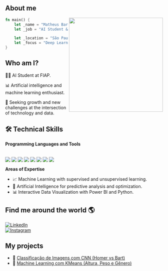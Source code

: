 ## About me

<img align="right" width="300" src="https://media.tenor.com/pT_eK7L76OEAAAAC/coding-computer-coding.gif" />

```rust
fn main() {
    let _name = "Matheus Barbosa";
    let _job = "AI Student & Developer in training";

    let _location = "São Paulo, Brazil";
    let _focus = "Deep Learning, Python, and AI projects";
}

```
## Who am I?

👨‍💻  AI Student at FIAP.  

📊  Artificial intelligence and machine learning enthusiast. 

🚀  Seeking growth and new challenges at the intersection of technology and data.


## 🛠️ Technical Skills  

**Programming Languages and Tools**  
<div style="display: inline_block"><br>
  <img align="center" src="https://img.shields.io/badge/Python-3776AB?style=for-the-badge&logo=python&logoColor=white">
  <img align="center" src="https://img.shields.io/badge/R-276DC3?style=for-the-badge&logo=r&logoColor=white">
  <img align="center" src="https://img.shields.io/badge/SQL-4479A1?style=for-the-badge&logo=postgresql&logoColor=white">
  <img align="center" src="https://img.shields.io/badge/SAS-FF6719?style=for-the-badge&logo=sas&logoColor=white">
  <img align="center" src="https://img.shields.io/badge/Power%20BI-F2C811?style=for-the-badge&logo=powerbi&logoColor=black">
  <img align="center" src="https://img.shields.io/badge/Scikit--Learn-F7931E?style=for-the-badge&logo=scikit-learn&logoColor=white">
  <img align="center" src="https://img.shields.io/badge/Matplotlib-11557C?style=for-the-badge&logo=plotly&logoColor=white">
  <img align="center" src="https://img.shields.io/badge/Pandas-150458?style=for-the-badge&logo=pandas&logoColor=white">
</div>

**Areas of Expertise**  
- 📈 Machine Learning with supervised and unsupervised learning.  
- 🧠 Artificial Intelligence for predictive analysis and optimization.  
- 📊 Interactive Data Visualization with Power BI and Python.



## Find me around the world 🌎

[![LinkedIn](https://img.shields.io/badge/LinkedIn-blue?style=for-the-badge&logo=linkedin&logoColor=white)](https://www.linkedin.com/in/matheus-barbosa-da-silva-6a068124a/)  
[![Instagram](https://img.shields.io/badge/Instagram-E4405F?style=for-the-badge&logo=instagram&logoColor=white)](https://www.instagram.com/mmatheus.barbosa)

## **My projects**
- 🤖 [Classificação de Imagens com CNN (Homer vs Bart)](https://github.com/Matheus-Baarbosa/classificacao-imagens-homer-bart)
- 🤖 [Machine Learning com KMeans (Altura, Peso e Gênero)](https://github.com/Matheus-Baarbosa/machine-learning-kmeans)






 
